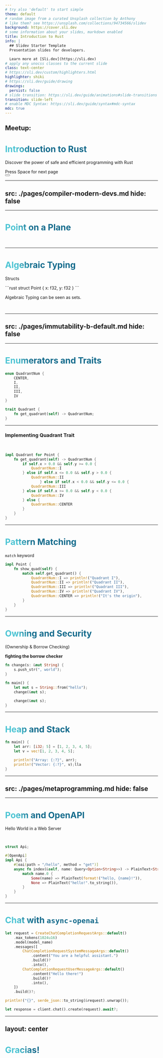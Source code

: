 ```yaml
---
# try also 'default' to start simple
theme: default
# random image from a curated Unsplash collection by Anthony
# like them? see https://unsplash.com/collections/94734566/slidev
background: https://cover.sli.dev
# some information about your slides, markdown enabled
title: Introduction to Rust
info: |
  ## Slidev Starter Template
  Presentation slides for developers.

  Learn more at [Sli.dev](https://sli.dev)
# apply any unocss classes to the current slide
class: text-center
# https://sli.dev/custom/highlighters.html
highlighter: shiki
# https://sli.dev/guide/drawing
drawings:
  persist: false
# slide transition: https://sli.dev/guide/animations#slide-transitions
transition: slide-left
# enable MDC Syntax: https://sli.dev/guide/syntax#mdc-syntax
mdc: true
---
```


## Meetup: 
# Introduction to Rust

Discover the power of safe and efficient programming with Rust

<div class="pt-12">
  <span @click="$slidev.nav.next" class="px-2 py-1 rounded cursor-pointer" hover="bg-white bg-opacity-10">
    Press Space for next page <carbon:arrow-right class="inline"/>
  </span>
</div>

<div class="abs-br m-6 flex gap-2">
  <button @click="$slidev.nav.openInEditor()" title="Open in Editor" class="text-xl slidev-icon-btn opacity-50 !border-none !hover:text-white">
    <carbon:edit />
  </button>
  <a href="https://github.com/slidevjs/slidev" target="_blank" alt="GitHub" title="Open in GitHub"
    class="text-xl slidev-icon-btn opacity-50 !border-none !hover:text-white">
    <carbon-logo-github />
  </a>
</div>

<!--
The last comment block of each slide will be treated as slide notes. It will be visible and editable in Presenter Mode along with the slide. [Read more in the docs](https://sli.dev/guide/syntax.html#notes)
-->

---
src: ./pages/compiler-modern-devs.md
hide: false
---

---

# Point on a Plane

<div grid="~ cols-2 gap-2" m="t-2">
<img border="rounded" src="asstets/punto_con_ejes_plano.svg" alt="">
<img border="rounded" src="asstets/quadrants_and_center.svg" alt="">
</div>

---

# Algebraic Typing

Structs

<div grid="~ cols-2 gap-2" m="t-2">
<div>
```rust
struct Point {
    x: f32,
    y: f32
}
```

Algebraic Typing can be seen as sets.
</div>

<img border="rounded" src="asstets/particion_v2.svg" alt="">
</div>
<br>

---
src: ./pages/immutability-b-default.md
hide: false
---


---

# Enumerators and Traits

```rust
enum QuadrantNum {
    CENTER,
    I,
    II,
    III,
    IV
}

trait Quadrant {
    fn get_quadrant(self) -> QuadrantNum;
}
```

---

### Implementing **Quadrant** Trait
<br>

```rust
impl Quadrant for Point {
    fn get_quadrant(self) -> QuadrantNum {
        if self.x > 0.0 && self.y >= 0.0 {
            QuadrantNum::I
        } else if self.x <= 0.0 && self.y > 0.0 {
            QuadrantNum::II
				} else if self.x < 0.0 && self.y <= 0.0 {
            QuadrantNum::III
        } else if self.x >= 0.0 && self.y < 0.0 {
            QuadrantNum::IV
        } else {
            QuadrantNum::CENTER
        }
    }
}
```

---

# Pattern Matching

`match` keyword

```rust
impl Point {
    fn show_quad(self) {
        match self.get_quadrant() {
            QuadrantNum::I => println!("Quadrant I"),
            QuadrantNum::II => println!("Quadrant II"),
            QuadrantNum::III => println!("Quadrant III"),
            QuadrantNum::IV => println!("Quadrant IV"),
            QuadrantNum::CENTER => println!("It's the origin"),
        }
    }
}
```

---

# Owning and Security
(Ownership & Borrow Checking)

**fighting the borrow checker**
```rust
fn change(s: &mut String) {
    s.push_str(", world");
}

fn main() {
    let mut s = String::from("hello");
    change(&mut s);

    change(&mut s);
}
```

---

# Heap and Stack

```rust
fn main() {
    let arr: [i32; 5] = [1, 2, 3, 4, 5];
    let v = vec![1, 2, 3, 4, 5];

    println!("Array: {:?}", arr);
    println!("Vector: {:?}", v);lla
}
```

---
src: ./pages/metaprogramming.md
hide: false
---

---

# Poem and OpenAPI
Hello World in a Web Server

<br>

```rust
struct Api;

#[OpenApi]
impl Api {
    #[oai(path = "/hello", method = "get")]
    async fn index(&self, name: Query<Option<String>>) -> PlainText<String> {
        match name.0 {
            Some(name) => PlainText(format!("hello, {name}!")),
            None => PlainText("hello!".to_string()),
        }
    }
}
```

---

# Chat with `async-openai`

```rust
let request = CreateChatCompletionRequestArgs::default()
    .max_tokens(1024u16)
    .model(model_name)
    .messages([
        ChatCompletionRequestSystemMessageArgs::default()
            .content("You are a helpful assistant.")
            .build()?
            .into(),
        ChatCompletionRequestUserMessageArgs::default()
            .content("Hello there!")
            .build()?
            .into(),
    ])
    .build()?;

println!("{}", serde_json::to_string(&request).unwrap());

let response = client.chat().create(request).await?;
```

---
layout: center
---
# Gracias!

<style>
h1 {
  background-color: #2B90B6;
  background-image: linear-gradient(45deg, #4EC5D4 10%, #146b8c 20%);
  background-size: 100%;
  -webkit-background-clip: text;
  -moz-background-clip: text;
  -webkit-text-fill-color: transparent;
  -moz-text-fill-color: transparent;
}
</style>
